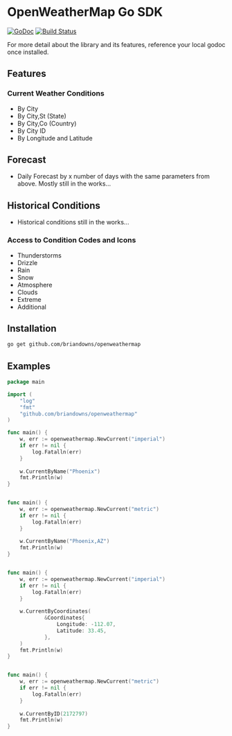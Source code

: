 # OpenWeatherMap Go SDK

[![GoDoc](https://godoc.org/github.com/briandowns/openweathermap?status.svg)](https://godoc.org/github.com/briandowns/openweathermap) [![Build Status](https://travis-ci.org/briandowns/openweathermap.svg?branch=master)](https://travis-ci.org/briandowns/openweathermap)

For more detail about the library and its features, reference your local godoc once installed.

## Features 

### Current Weather Conditions

- By City
- By City,St (State)
- By City,Co (Country)
- By City ID
- By Longitude and Latitude

## Forecast

- Daily Forecast by x number of days with the same parameters from above. Mostly still in the works...

## Historical Conditions

- Historical conditions still in the works...

### Access to Condition Codes and Icons

- Thunderstorms
- Drizzle
- Rain
- Snow
- Atmosphere
- Clouds
- Extreme
- Additional

## Installation

```bash
go get github.com/briandowns/openweathermap
```

## Examples

```Go
package main

import (
    "log"
    "fmt"
    "github.com/briandowns/openweathermap"
)

func main() {
    w, err := openweathermap.NewCurrent("imperial")
    if err != nil {
        log.Fatalln(err)
    }
    
    w.CurrentByName("Phoenix")
    fmt.Println(w)
}
```
```bash
```

```Go
func main() {
    w, err := openweathermap.NewCurrent("metric")
    if err != nil {
        log.Fatalln(err)
    }
    
    w.CurrentByName("Phoenix,AZ")
    fmt.Println(w)
}
```
```bash
```

```Go
func main() {
    w, err := openweathermap.NewCurrent("imperial")
    if err != nil {
        log.Fatalln(err)
    }
    
    w.CurrentByCoordinates(
    		&Coordinates{
    			Longitude: -112.07,
    			Latitude: 33.45,
    		},
    )
    fmt.Println(w)
}
```
```bash
```

```Go
func main() {
    w, err := openweathermap.NewCurrent("metric")
    if err != nil {
        log.Fatalln(err)
    }
    
    w.CurrentByID(2172797)
    fmt.Println(w)
}
```
```bash
```